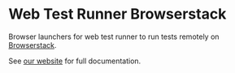 # Web Test Runner Browserstack

Browser launchers for web test runner to run tests remotely on [Browserstack](https://www.browserstack.com/).

See [our website](https://modern-web.dev/docs/test-runner/browsers/browserstack/) for full documentation.

